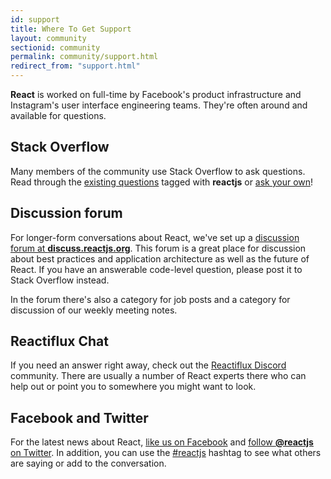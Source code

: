 ```yaml
---
id: support
title: Where To Get Support
layout: community
sectionid: community
permalink: community/support.html
redirect_from: "support.html"
---
```


**React** is worked on full-time by Facebook's product infrastructure and Instagram's user interface engineering teams. They're often around and available for questions.

## Stack Overflow

Many members of the community use Stack Overflow to ask questions. Read through the [existing questions](http://stackoverflow.com/questions/tagged/reactjs) tagged with **reactjs** or [ask your own](http://stackoverflow.com/questions/ask?tags=reactjs)!

## Discussion forum

For longer-form conversations about React, we've set up a [discussion forum at **discuss.reactjs.org**](https://discuss.reactjs.org/). This forum is a great place for discussion about best practices and application architecture as well as the future of React. If you have an answerable code-level question, please post it to Stack Overflow instead.

In the forum there's also a category for job posts and a category for discussion of our weekly meeting notes.

## Reactiflux Chat

If you need an answer right away, check out the [Reactiflux Discord](https://discord.gg/0ZcbPKXt5bZjGY5n) community. There are usually a number of React experts there who can help out or point you to somewhere you might want to look.

## Facebook and Twitter

For the latest news about React, [like us on Facebook](https://facebook.com/react) and [follow **@reactjs** on Twitter](https://twitter.com/reactjs). In addition, you can use the [#reactjs](https://twitter.com/hashtag/reactjs) hashtag to see what others are saying or add to the conversation.

<div><a class="twitter-timeline" data-dnt="true" data-chrome="nofooter noheader transparent" href="https://twitter.com/search?q=%23reactjs" data-widget-id="342522405270470656"></a></div>
